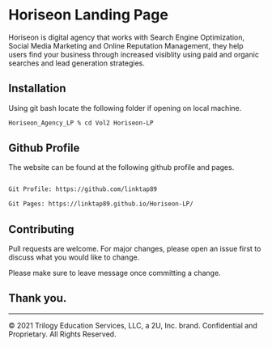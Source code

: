 # Horiseon Landing Page

Horiseon is digital agency that works with Search Engine Optimization, Social Media Marketing and Online Reputation Management, they help users find your business through 
increased visiblity using paid and organic searches and lead generation strategies. 

## Installation

Using git bash locate the following folder if opening on local machine.
```bash
Horiseon_Agency_LP % cd Vol2 Horiseon-LP
```
## Github Profile

The website can be found at the following github profile and pages.
```bash

Git Profile: https://github.com/linktap89

Git Pages: https://linktap89.github.io/Horiseon-LP/
```

## Contributing
Pull requests are welcome. For major changes, please open an issue first to discuss what you would like to change.

Please make sure to leave message once committing a change.

## Thank you.

---
© 2021 Trilogy Education Services, LLC, a 2U, Inc. brand. Confidential and Proprietary. All Rights Reserved.
